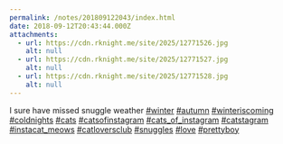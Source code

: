 ```yaml
---
permalink: /notes/201809122043/index.html
date: 2018-09-12T20:43:44.000Z
attachments:
  - url: https://cdn.rknight.me/site/2025/12771526.jpg
    alt: null
  - url: https://cdn.rknight.me/site/2025/12771527.jpg
    alt: null
  - url: https://cdn.rknight.me/site/2025/12771528.jpg
    alt: null
---
```


I sure have missed snuggle weather <a href="https://pixelfed.social/discover/tags/winter?src=hash" title="#winter" class="u-url hashtag" rel="external nofollow noopener">#winter</a> <a href="https://pixelfed.social/discover/tags/autumn?src=hash" title="#autumn" class="u-url hashtag" rel="external nofollow noopener">#autumn</a> <a href="https://pixelfed.social/discover/tags/winteriscoming?src=hash" title="#winteriscoming" class="u-url hashtag" rel="external nofollow noopener">#winteriscoming</a> <a href="https://pixelfed.social/discover/tags/coldnights?src=hash" title="#coldnights" class="u-url hashtag" rel="external nofollow noopener">#coldnights</a> <a href="https://pixelfed.social/discover/tags/cats?src=hash" title="#cats" class="u-url hashtag" rel="external nofollow noopener">#cats</a> <a href="https://pixelfed.social/discover/tags/catsofinstagram?src=hash" title="#catsofinstagram" class="u-url hashtag" rel="external nofollow noopener">#catsofinstagram</a> <a href="https://pixelfed.social/discover/tags/cats_of_instagram?src=hash" title="#cats_of_instagram" class="u-url hashtag" rel="external nofollow noopener">#cats_of_instagram</a> <a href="https://pixelfed.social/discover/tags/catstagram?src=hash" title="#catstagram" class="u-url hashtag" rel="external nofollow noopener">#catstagram</a> <a href="https://pixelfed.social/discover/tags/instacat_meows?src=hash" title="#instacat_meows" class="u-url hashtag" rel="external nofollow noopener">#instacat_meows</a> <a href="https://pixelfed.social/discover/tags/catloversclub?src=hash" title="#catloversclub" class="u-url hashtag" rel="external nofollow noopener">#catloversclub</a> <a href="https://pixelfed.social/discover/tags/snuggles?src=hash" title="#snuggles" class="u-url hashtag" rel="external nofollow noopener">#snuggles</a> <a href="https://pixelfed.social/discover/tags/love?src=hash" title="#love" class="u-url hashtag" rel="external nofollow noopener">#love</a> <a href="https://pixelfed.social/discover/tags/prettyboy?src=hash" title="#prettyboy" class="u-url hashtag" rel="external nofollow noopener">#prettyboy</a>
